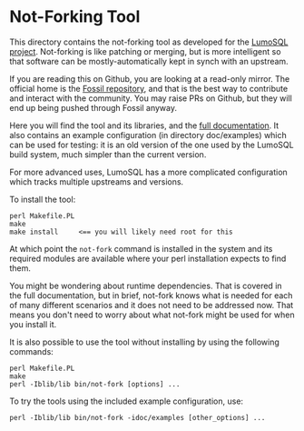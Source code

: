 <!-- Copyright 2020 The LumoSQL Authors, see LICENSES/CC-BY-SA-4.0 -->
<!-- SPDX-License-Identifier: CC-BY-SA-4.0 -->
<!-- SPDX-FileCopyrightText: 2020 The LumoSQL Authors -->
<!-- SPDX-ArtifactOfProjectName: LumoSQL -->
<!-- SPDX-FileType: Documentation -->

# Not-Forking Tool

This directory contains the not-forking tool as developed for the 
[LumoSQL project](http://lumosql.org). Not-forking is like patching or merging,
but is more intelligent so that software can be mostly-automatically kept
in synch with an upstream.

If you are reading this on Github, you are looking at a read-only mirror.
The official home is the [Fossil repository](https://lumosql.org/src/not-forking),
and that is the best way to contribute and interact with the community. You 
may raise PRs on Github, but they will end up being pushed through Fossil anyway.

Here you will find the tool and its libraries, and the [full documentation](doc/not-forking.md).
It also contains an example configuration (in directory doc/examples) which can
be used for testing: it is an old version of the one used by the LumoSQL build
system, much simpler than the current version.

For more advanced uses, LumoSQL has a more complicated configuration which
tracks multiple upstreams and versions. 

To install the tool:

```
perl Makefile.PL
make
make install     <== you will likely need root for this
```

At which point the `not-fork` command is installed in the system and its
required modules are available where your perl installation expects to
find them.

You might be wondering about runtime dependencies. That is covered in the
full documentation, but in brief, not-fork knows what is needed for each of
many different scenarios and it does not need to be addressed now. That 
means you don't need to worry about what not-fork might be used for when
you install it.

It is also possible to use the tool without installing by using the
following commands:

```
perl Makefile.PL
make
perl -Iblib/lib bin/not-fork [options] ...
```

To try the tools using the included example configuration, use:

```
perl -Iblib/lib bin/not-fork -idoc/examples [other_options] ...
```

